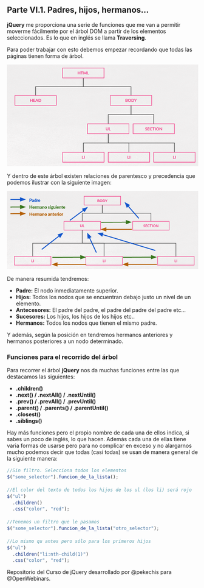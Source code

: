 ## Parte VI.1. Padres, hijos, hermanos...

**jQuery** me proporciona una serie de funciones que me van a permitir moverme fácilmente por el árbol DOM a partir de los elementos seleccionados. Es lo que en inglés se llama **Traversing**.

Para poder trabajar con esto debemos empezar recordando que todas las páginas tienen forma de árbol.

![Árbol](img/arbol.png)

Y dentro de este árbol existen relaciones de parentesco y precedencia que podemos ilustrar con la siguiente imagen:

![Relaciones](img/relaciones.png)

De manera resumida tendremos:

- **Padre:** El nodo inmediatamente superior.
- **Hijos:** Todos los nodos que se encuentran debajo justo un nivel de un elemento.
- **Antecesores:** El padre del padre, el padre del padre del padre etc...
- **Sucesores:** Los hijos, los hijos de los hijos etc..
- **Hermanos:** Todos los nodos que tienen el mismo padre.

Y además, según la posición en tendremos hermanos anteriores y hermanos posteriores a un nodo determinado.

### Funciones para el recorrido del árbol

Para recorrer el árbol **jQuery** nos da muchas funciones entre las que destacamos las siguientes:

- **.children()**
- **.next() / .nextAll() / .nextUntil()**
- **.prev() / .prevAll() / .prevUntil()**
- **.parent() / .parents() / .parentUntil()**
- **.closest()**
- **.siblings()**

Hay más funciones pero el propio nombre de cada una de ellos indica, si sabes un poco de inglés, lo que hacen. Además cada una de ellas tiene varia formas de usarse pero para no complicar en exceso y no alargarnos mucho podemos decir que todas (casi todas) se usan de manera general de la siguiente manera:

```js
//Sin filtro. Selecciona todos los elementos
$("some_selector").funcion_de_la_lista();

//El color del texto de todos los hijos de los ul (los li) será rojo
$("ul")
  .children()
  .css("color", "red");

//Tenemos un filtro que le pasamos
$("some_selector").funcion_de_la_lista("otro_selector");

//Lo mismo qu antes pero sólo para los primeros hijos
$("ul")
  .children("li:nth-child(1)")
  .css("color", "red");
```

Repositorio del Curso de jQuery desarrollado por @pekechis para @OpenWebinars.
